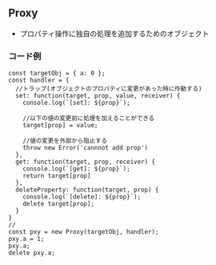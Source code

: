 ## Proxy
- プロパティ操作に独自の処理を追加するためのオブジェクト

### コード例
    const targetObj = { a: 0 };
    const handler = {
      //トラップ(オブジェクトのプロパティに変更があった時に作動する)
      set: function(target, prop, value, receiver) {
        console.log(`[set]: ${prop}`);
    
        //以下の値の変更前に処理を加えることができる
        target[prop] = value;
    
        //値の変更を外部から阻止する
        throw new Error('cannnot add prop')
      },
      get: function(target, prop, receiver) {
        console.log(`[get]: ${prop}`);
        return target[prop]
      },
      deleteProperty: function(target, prop) {
        console.log(`[delete]: ${prop}`);
        delete target[prop];
      }
    }
    //
    const pxy = new Proxy(targetObj, handler);
    pxy.a = 1;
    pxy.a;
    delete pxy.a;
